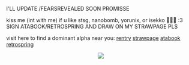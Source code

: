 I'LL UPDATE /FEARSREVEALED SOON PROMISSE

kiss me (int with me) if u like stsg, nanobomb, yorunix, or isekko 🐺💕🎀 :3 SIGN ATABOOK/RETROSPRING AND DRAW ON MY STRAWPAGE PLS

visit here to find a dominant alpha near you:
[rentry](https://rentry.co/satorussuguru) [strawpage](https://divinedogs.straw.page) [atabook](https://blackbetta.atabook.org) [retrospring](https://retrospring.net/@yorunix)

<p align="center">
  <img src="https://files.catbox.moe/n2vud9.png">
</p>
